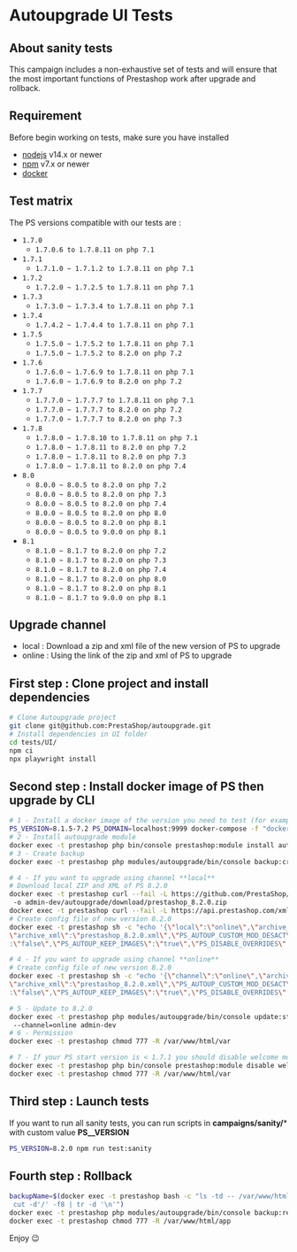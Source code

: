 # Autoupgrade UI Tests

## About sanity tests
This campaign includes a non-exhaustive set of tests and will ensure that the most important functions of Prestashop work
after upgrade and rollback.

## Requirement

Before begin working on tests, make sure you have installed

* [nodejs](https://nodejs.org/) v14.x or newer
* [npm](https://www.npmjs.com/) v7.x or newer
* [docker](https://docs.docker.com/engine/install/)

## Test matrix

The PS versions compatible with our tests are :
- `1.7.0`
  - `1.7.0.6 to 1.7.8.11 on php 7.1`
- `1.7.1`
  - `1.7.1.0 ~ 1.7.1.2 to 1.7.8.11 on php 7.1`
- `1.7.2`
    - `1.7.2.0 ~ 1.7.2.5 to 1.7.8.11 on php 7.1`
- `1.7.3`
    - `1.7.3.0 ~ 1.7.3.4 to 1.7.8.11 on php 7.1`
- `1.7.4`
    - `1.7.4.2 ~ 1.7.4.4 to 1.7.8.11 on php 7.1`
- `1.7.5`
    - `1.7.5.0 ~ 1.7.5.2 to 1.7.8.11 on php 7.1`
    - `1.7.5.0 ~ 1.7.5.2 to 8.2.0 on php 7.2`
- `1.7.6`
    - `1.7.6.0 ~ 1.7.6.9 to 1.7.8.11 on php 7.1`
    - `1.7.6.0 ~ 1.7.6.9 to 8.2.0 on php 7.2`
- `1.7.7`
    - `1.7.7.0 ~ 1.7.7.7 to 1.7.8.11 on php 7.1`
    - `1.7.7.0 ~ 1.7.7.7 to 8.2.0 on php 7.2`
    - `1.7.7.0 ~ 1.7.7.7 to 8.2.0 on php 7.3`
- `1.7.8`
    - `1.7.8.0 ~ 1.7.8.10 to 1.7.8.11 on php 7.1`
    - `1.7.8.0 ~ 1.7.8.11 to 8.2.0 on php 7.2`
    - `1.7.8.0 ~ 1.7.8.11 to 8.2.0 on php 7.3`
    - `1.7.8.0 ~ 1.7.8.11 to 8.2.0 on php 7.4`
- `8.0`
    - `8.0.0 ~ 8.0.5 to 8.2.0 on php 7.2`
    - `8.0.0 ~ 8.0.5 to 8.2.0 on php 7.3`
    - `8.0.0 ~ 8.0.5 to 8.2.0 on php 7.4`
    - `8.0.0 ~ 8.0.5 to 8.2.0 on php 8.0`
    - `8.0.0 ~ 8.0.5 to 8.2.0 on php 8.1`
    - `8.0.0 ~ 8.0.5 to 9.0.0 on php 8.1`
- `8.1`
    - `8.1.0 ~ 8.1.7 to 8.2.0 on php 7.2`
    - `8.1.0 ~ 8.1.7 to 8.2.0 on php 7.3`
    - `8.1.0 ~ 8.1.7 to 8.2.0 on php 7.4`
    - `8.1.0 ~ 8.1.7 to 8.2.0 on php 8.0`
    - `8.1.0 ~ 8.1.7 to 8.2.0 on php 8.1`
    - `8.1.0 ~ 8.1.7 to 9.0.0 on php 8.1`

## Upgrade channel
- local : Download a zip and xml file of the new version of PS to upgrade
- online : Using the link of the zip and xml of PS to upgrade

## First step : Clone project and install dependencies

```bash
# Clone Autoupgrade project
git clone git@github.com:PrestaShop/autoupgrade.git
# Install dependencies in UI folder
cd tests/UI/
npm ci
npx playwright install
```

## Second step : Install docker image of PS then upgrade by CLI
```bash
# 1 - Install a docker image of the version you need to test (for example 8.1.5 on php 7.2)
PS_VERSION=8.1.5-7.2 PS_DOMAIN=localhost:9999 docker-compose -f "docker-compose.yml" up --build
# 2 - Install autoupgrade module
docker exec -t prestashop php bin/console prestashop:module install autoupgrade
# 3 - Create backup
docker exec -t prestashop php modules/autoupgrade/bin/console backup:create admin-dev

# 4 - If you want to upgrade using channel **local**
# Download local ZIP and XML of PS 8.2.0
docker exec -t prestashop curl --fail -L https://github.com/PrestaShop/zip-archives/raw/main/prestashop_8.2.0.zip
 -o admin-dev/autoupgrade/download/prestashop_8.2.0.zip
docker exec -t prestashop curl --fail -L https://api.prestashop.com/xml/md5/8.2.0.xml -o admin-dev/autoupgrade/download/prestashop_8.2.0.xml
# Create config file of new version 8.2.0
docker exec -t prestashop sh -c "echo '{\"local\":\"online\",\"archive_zip\":\"prestashop_8.2.0.zip\",
\"archive_xml\":\"prestashop_8.2.0.xml\",\"PS_AUTOUP_CUSTOM_MOD_DESACT\":\"true\",\"PS_AUTOUP_CHANGE_DEFAULT_THEME\"
:\"false\",\"PS_AUTOUP_KEEP_IMAGES\":\"true\",\"PS_DISABLE_OVERRIDES\":\"true\"}' > modules/autoupgrade/config.json"

# 4 - If you want to upgrade using channel **online**
# Create config file of new version 8.2.0
docker exec -t prestashop sh -c "echo '{\"channel\":\"online\",\"archive_zip\":\"prestashop_8.2.0.zip\",
\"archive_xml\":\"prestashop_8.2.0.xml\",\"PS_AUTOUP_CUSTOM_MOD_DESACT\":\"true\",\"PS_AUTOUP_CHANGE_DEFAULT_THEME\"
:\"false\",\"PS_AUTOUP_KEEP_IMAGES\":\"true\",\"PS_DISABLE_OVERRIDES\":\"true\"}' > modules/autoupgrade/config.json"

# 5 - Update to 8.2.0
docker exec -t prestashop php modules/autoupgrade/bin/console update:start --config-file-path=modules/autoupgrade/config.json
 --channel=online admin-dev
# 6 - Permission
docker exec -t prestashop chmod 777 -R /var/www/html/var

# 7 - If your PS start version is < 1.7.1 you should disable welcome module
docker exec -t prestashop php bin/console prestashop:module disable welcome
docker exec -t prestashop chmod 777 -R /var/www/html/var
```

## Third step : Launch tests

If you want to run all sanity tests, you can run scripts in **campaigns/sanity/*** with custom value **PS__VERSION**
```bash
PS_VERSION=8.2.0 npm run test:sanity
```

## Fourth step : Rollback
```bash
backupName=$(docker exec -t prestashop bash -c "ls -td -- /var/www/html/admin-dev/autoupgrade/backup/*/ | head -n 1 |
 cut -d'/' -f8 | tr -d '\n'")
docker exec -t prestashop php modules/autoupgrade/bin/console backup:restore --backup=$backupName admin-dev
docker exec -t prestashop chmod 777 -R /var/www/html/app
```

Enjoy 😉
